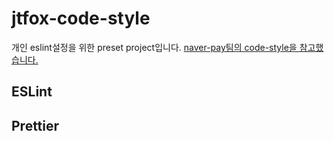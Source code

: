 # jtfox-code-style

개인 eslint설정을 위한 preset project입니다. [naver-pay팀의 code-style을 참고했습니다.](https://github.com/NaverPayDev/code-style)

## ESLint

## Prettier
